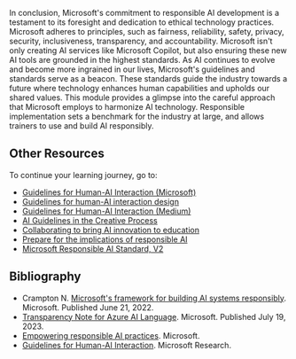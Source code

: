 In conclusion, Microsoft's commitment to responsible AI development is a testament to its foresight and dedication to ethical technology practices. Microsoft adheres to principles, such as fairness, reliability, safety, privacy, security, inclusiveness, transparency, and accountability. Microsoft isn't only creating AI services like Microsoft Copilot, but also ensuring these new AI tools are grounded in the highest standards. As AI continues to evolve and become more ingrained in our lives, Microsoft's guidelines and standards serve as a beacon. These standards guide the industry towards a future where technology enhances human capabilities and upholds our shared values. This module provides a glimpse into the careful approach that Microsoft employs to harmonize AI technology. Responsible implementation sets a benchmark for the industry at large, and allows trainers to use and build AI responsibly.

## Other Resources

To continue your learning journey, go to:

- [Guidelines for Human-AI Interaction (Microsoft)](https://www.microsoft.com/research/uploads/prod/2019/01/Guidelines-for-Human-AI-Interaction-camera-ready.pdf)
- [Guidelines for human-AI interaction design](https://www.microsoft.com/research/blog/guidelines-for-human-ai-interaction-design/)
- [Guidelines for Human-AI Interaction (Medium)](https://medium.com/microsoft-design/guidelines-for-human-ai-interaction-9aa1535d72b9)
- [AI Guidelines in the Creative Process](https://medium.com/microsoft-design/ai-guidelines-in-the-creative-process-807b6d31cda2)
- [Collaborating to bring AI innovation to education](https://educationblog.microsoft.com/2023/06/collaborating-to-bring-ai-innovation-to-education#:~:text=%5BSolution%5D%20Responsible%20AI%20in%20Microsoft%201%20Put%20responsible,responsible%20AI%20through%20our%20work%20with...%20See%20More.)
- [Prepare for the implications of responsible AI](/training/modules/embrace-responsible-ai-principles-practices/2-prepare-implications-responsible-ai)
- [Microsoft Responsible AI Standard, V2](https://query.prod.cms.rt.microsoft.com/cms/api/am/binary/RE5cmFl?url=http%3A%2F%2Fgo.pardot.com%2Fe%2F153401%2Ftoolkit%2Fpqrvpt%2F998442024%2Fh%2FwDR5dUAOyFfmSXJdMajUTJDvPKMidpMBmWwF6piYiOA&data=05%7C01%7Cv-marydownes%40microsoft.com%7Cad37c936a3c04469641608dbd2a9451b%7C72f988bf86f141af91ab2d7cd011db47%7C1%7C0%7C638335396682342090%7CUnknown%7CTWFpbGZsb3d8eyJWIjoiMC4wLjAwMDAiLCJQIjoiV2luMzIiLCJBTiI6Ik1haWwiLCJXVCI6Mn0%3D%7C3000%7C%7C%7C&sdata=IiV2wzljZ%2BlMX4PkAgBVXloQ9kI%2FRoaqOndxKr2VIvI%3D&reserved=0)

## Bibliography

- Crampton N. [Microsoft's framework for building AI systems responsibly](https://blogs.microsoft.com/on-the-issues/2022/06/21/microsofts-framework-for-building-ai-systems-responsibly/). Microsoft. Published June 21, 2022.
- [Transparency Note for Azure AI Language](/legal/cognitive-services/language-service/transparency-note). Microsoft. Published July 19, 2023.
- [Empowering responsible AI practices](https://www.microsoft.com/ai/responsible-ai). Microsoft.
- [Guidelines for Human-AI Interaction](https://www.microsoft.com/research/project/guidelines-for-human-ai-interaction/). Microsoft Research.

